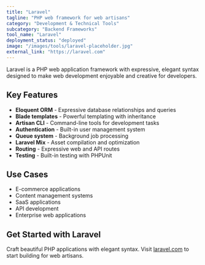 ```yaml
---
title: "Laravel"
tagline: "PHP web framework for web artisans"
category: "Development & Technical Tools"
subcategory: "Backend Frameworks"
tool_name: "Laravel"
deployment_status: "deployed"
image: "/images/tools/laravel-placeholder.jpg"
external_link: "https://laravel.com"
---
```

Laravel is a PHP web application framework with expressive, elegant syntax designed to make web development enjoyable and creative for developers.

## Key Features

- **Eloquent ORM** - Expressive database relationships and queries
- **Blade templates** - Powerful templating with inheritance
- **Artisan CLI** - Command-line tools for development tasks
- **Authentication** - Built-in user management system
- **Queue system** - Background job processing
- **Laravel Mix** - Asset compilation and optimization
- **Routing** - Expressive web and API routes
- **Testing** - Built-in testing with PHPUnit

## Use Cases

- E-commerce applications
- Content management systems
- SaaS applications
- API development
- Enterprise web applications

## Get Started with Laravel

Craft beautiful PHP applications with elegant syntax. Visit [laravel.com](https://laravel.com) to start building for web artisans.